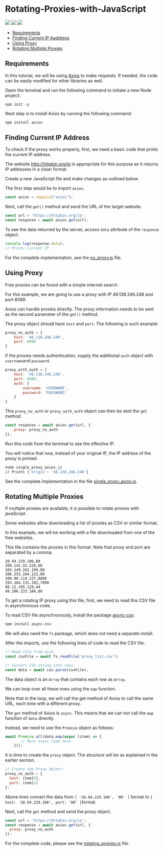 # Rotating-Proxies-with-JavaScript

[<img src="https://img.shields.io/static/v1?label=&message=JavaScript&color=brightgreen" />](https://github.com/topics/javascript) [<img src="https://img.shields.io/static/v1?label=&message=Web%20Scraping&color=important" />](https://github.com/topics/web-scraping) [<img src="https://img.shields.io/static/v1?label=&message=Rotating%20Proxies&color=blueviolet" />](https://github.com/topics/rotating-proxies)

- [Requirements](#requirements)
- [Finding Current IP Aaddress](#finding-current-ip-aaddress)
- [Using Proxy](#using-proxy)
- [Rotating Multiple Proxies](#rotating-multiple-proxies)

## Requirements

In this tutorial, we will be using [Axios](https://github.com/axios/axios) to make requests. If needed, the code can be easily modified for other libraries as well.

Open the terminal and run the following command to initiate a new Node project:

```shell
npm init -y
```

Next step is to install Axios by running the following command:

```sh
npm install axios
```

## Finding Current IP Address

To check if the proxy works properly, first, we need a basic code that prints the current IP address.

The website http://httpbin.org/ip is appropriate for this purpose as it returns IP addresses in a clean format.

Create a new JavaScript file and make changes as outlined below.

The first step would be to import `axios`.

```JavaScript
const axios = require("axios");
```
Next, call the `get()` method and send the URL of the target website.

```javascript
const url = 'https://httpbin.org/ip';
const response = await axios.get(url);
```

To see the data returned by the server, access `data` attribute of the `response` object:

```JavaScript
console.log(response.data);
// Prints current IP
```

For the complete implementation, see the [no_proxy.js](no_proxy.js) file.

## Using Proxy 

Free proxies can be found with a simple internet search. 

For this example, we are going to use a proxy with IP 46.138.246.248 and port 8088. 

Axios can handle proxies directly. The proxy information needs to be sent as the second parameter of the `get()` method.

The proxy object should have `host` and `port`. The following is such example:

```JavaScript
proxy_no_auth = {
    host: '46.138.246.248',
    port: 8088
}
```

If the proxies needs authentication, supply the additional `auth` object with `username`and `password`.

```javascript
proxy_with_auth = {
    host: '46.138.246.248',
    port: 8088,
    auth: {
        username: 'USERNAME',
        password: 'PASSWORD'
    }
}
```

This `proxy_no_auth` or `proxy_with_auth` object can then be sent the `get` method.

```javascript
const response = await axios.get(url, {
    proxy: proxy_no_auth
});
```

Run this code from the terminal to see the effective IP.

You will notice that now, instead of your original IP, the IP address of the proxy is printed.

```sh
node single_proxy_axios.js
// Prints {'origin': '46.138.246.248'}
```

See the complete implementation in the file [single_proxy_axios.js](single_proxy_axios.js).

## Rotating Multiple Proxies

If multiple proxies are available, it is possible to rotate proxies with javaScript.

Some websites allow downloading a list of proxies as CSV or similar format. 

In this example, we will be working with a file downloaded from one of the free websites. 

This file contains the proxies in this format. Note that proxy and port are separated by a comma.

```
20.94.229.106,80
209.141.55.228,80
103.149.162.194,80
206.253.164.122,80
200.98.114.237,8888
193.164.131.202,7890
98.12.195.129,44
49.206.233.104,80
```

To get a rotating IP proxy using this file, first, we need to read this CSV file in asynchronous code.

To read CSV file asynchronously, install the package [async-csv](https://www.npmjs.com/package/async-csv).

```sh
npm install async-csv
```

We will also need the `fs` package, which does not need a separate install.

After the imports, use the following lines of code to read the CSV file.

```javascript
// Read file from disk:
const csvFile = await fs.readFile('proxy_list.csv');

// Convert CSV string into rows:
const data = await csv.parse(csvFile);
```

The data object is an `Array` that contains each row as `Array`.

We can loop over all these rows using the `map` function.

Note that in the loop, we will call the get method of Axios to call the same URL, each time with a different proxy.

The `get` method of Axios is `async`. This means that we can not call the `map` function of `data` directly.

Instead, we need to use the `Promise` object as follows:

```JavaScript
await Promise.all(data.map(async (item) => {
       // More async code here
    }));
```

It is time to create the `proxy` object. The structure will be as explained in the earlier section.

```javascript
// Create the Proxy object:
proxy_no_auth = {
  host: item[0],
  port: item[1]
};
```

Above lines convert the data from `[ '20.94.229.106', '80' ]` format to `{ host: '20.94.229.106', port: '80' }`format.

Next, call the `get` method and send the proxy object.

```javascript
const url = 'https://httpbin.org/ip';
const response = await axios.get(url, {
  proxy: proxy_no_auth
});
```

For the complete code, please see the [rotating_proxies.js](rotating_proxies.js) file.
